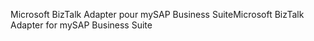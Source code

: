 <span data-ttu-id="2cafd-101">Microsoft BizTalk Adapter pour mySAP Business Suite</span><span class="sxs-lookup"><span data-stu-id="2cafd-101">Microsoft BizTalk Adapter for mySAP Business Suite</span></span>